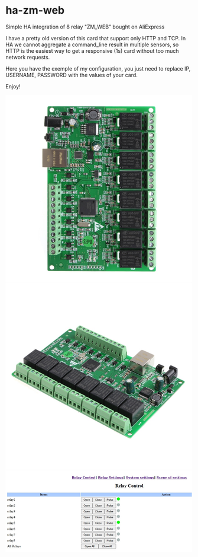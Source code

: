# ha-zm-web
Simple HA integration of 8 relay "ZM_WEB" bought on AliExpress

I have a pretty old version of this card that support only HTTP and TCP.
In HA we cannot aggregate a command_line result in multiple sensors, so HTTP is the easiest way to get a responsive (1s) card without too much network requests.

Here you have the exemple of my configuration, you just need to replace IP, USERNAME, PASSWORD with the values of your card.

Enjoy!

![img/IP-8.jpg](img/IP-8.jpg)
![img/IP-8-2.jpg](img/IP-8-2.jpg)
![img/IP-8-interface.jpg](img/IP-8-interface.jpg)
